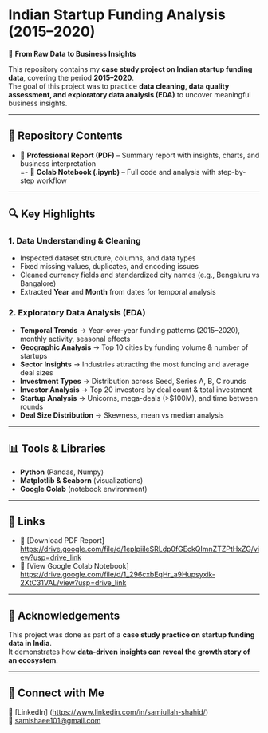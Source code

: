 # Indian Startup Funding Analysis (2015–2020)

🚀 **From Raw Data to Business Insights**

This repository contains my **case study project on Indian startup funding data**, covering the period **2015–2020**.  
The goal of this project was to practice **data cleaning, data quality assessment, and exploratory data analysis (EDA)** to uncover meaningful business insights.

---

## 📂 Repository Contents
- 📕 **Professional Report (PDF)** – Summary report with insights, charts, and business interpretation  
=- 📓 **Colab Notebook (.ipynb)** – Full code and analysis with step-by-step workflow  

---

## 🔍 Key Highlights

### 1. Data Understanding & Cleaning
- Inspected dataset structure, columns, and data types  
- Fixed missing values, duplicates, and encoding issues  
- Cleaned currency fields and standardized city names (e.g., Bengaluru vs Bangalore)  
- Extracted **Year** and **Month** from dates for temporal analysis  

### 2. Exploratory Data Analysis (EDA)
- **Temporal Trends** → Year-over-year funding patterns (2015–2020), monthly activity, seasonal effects  
- **Geographic Analysis** → Top 10 cities by funding volume & number of startups  
- **Sector Insights** → Industries attracting the most funding and average deal sizes  
- **Investment Types** → Distribution across Seed, Series A, B, C rounds  
- **Investor Analysis** → Top 20 investors by deal count & total investment  
- **Startup Analysis** → Unicorns, mega-deals (>$100M), and time between rounds  
- **Deal Size Distribution** → Skewness, mean vs median analysis  

---

## 📊 Tools & Libraries
- **Python** (Pandas, Numpy)  
- **Matplotlib & Seaborn** (visualizations)  
- **Google Colab** (notebook environment)  

---

## 📎 Links
- 📕 [Download PDF Report]  https://drive.google.com/file/d/1eplpiileSRLdp0fGEckQImnZTZPtHxZG/view?usp=drive_link
- 🔗 [View Google Colab Notebook] https://drive.google.com/file/d/1_296cxbEqHr_a9Hupsyxik-2XtC31VAL/view?usp=drive_link 

---

## 🙌 Acknowledgements
This project was done as part of a **case study practice on startup funding data in India**.  
It demonstrates how **data-driven insights can reveal the growth story of an ecosystem**.  

---

## 📢 Connect with Me
💼 [LinkedIn]  (https://www.linkedin.com/in/samiullah-shahid/)  
📧 samishaee101@gmail.com
